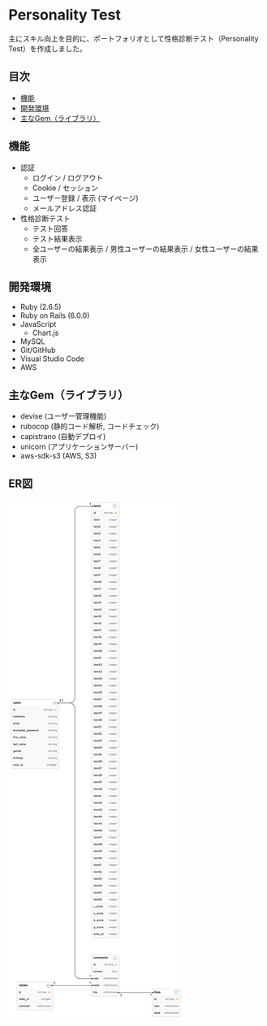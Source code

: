 # Personality Test
主にスキル向上を目的に、ポートフォリオとして性格診断テスト（Personality Test）を作成しました。

## 目次
- [機能](#機能)
- [開発環境](#開発環境)
- [主なGem（ライブラリ）](#主なGem（ライブラリ）)

## 機能
+ 認証
  + ログイン / ログアウト
  + Cookie / セッション
  + ユーザー登録 / 表示 (マイページ)
  + メールアドレス認証
+ 性格診断テスト
  + テスト回答
  + テスト結果表示
  + 全ユーザーの結果表示 / 男性ユーザーの結果表示 / 女性ユーザーの結果表示

## 開発環境
+ Ruby (2.6.5)
+ Ruby on Rails (6.0.0)
+ JavaScript
  + Chart.js 
+ MySQL
+ Git/GitHub
+ Visual Studio Code
+ AWS

## 主なGem（ライブラリ）
+ devise (ユーザー管理機能)
+ rubocop (静的コード解析, コードチェック)
+ capistrano (自動デプロイ)
+ unicorn (アプリケーションサーバー)
+ aws-sdk-s3 (AWS, S3)

## ER図
![ER.png](https://github.com/soichiroooo/personalitytest/blob/main/ER.png)
